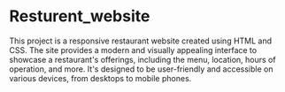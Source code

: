 # Resturent_website
This project is a responsive restaurant website created using HTML and CSS. The site provides a modern and visually appealing interface to showcase a restaurant's offerings, including the menu, location, hours of operation, and more. It's designed to be user-friendly and accessible on various devices, from desktops to mobile phones.

